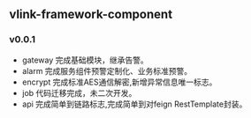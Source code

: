 ## vlink-framework-component 
###  v0.0.1
 - gateway 完成基础模块，继承告警。
 - alarm 完成服务组件预警定制化、业务标准预警。
 - encrypt 完成标准AES通信解密,新增异常信息唯一标志。
 - job 代码迁移完成，未二次开发。
 - api 完成简单到链路标志,完成简单到对feign RestTemplate封装。
 